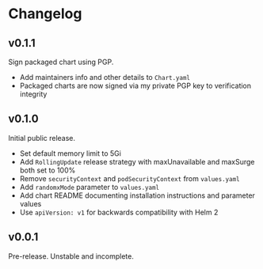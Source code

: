 # Changelog

## v0.1.1

Sign packaged chart using PGP.

- Add maintainers info and other details to `Chart.yaml`
- Packaged charts are now signed via my private PGP key to verification integrity

## v0.1.0

Initial public release.

- Set default memory limit to 5Gi
- Add `RollingUpdate` release strategy with maxUnavailable and maxSurge both set to 100%
- Remove `securityContext` and `podSecurityContext` from `values.yaml`
- Add `randomxMode` parameter to `values.yaml`
- Add chart README documenting installation instructions and parameter values
- Use `apiVersion: v1` for backwards compatibility with Helm 2

## v0.0.1

Pre-release. Unstable and incomplete.
